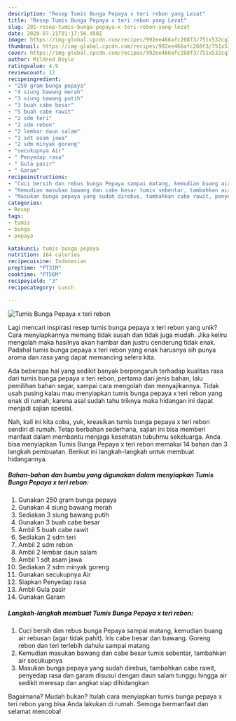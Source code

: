 ```yaml
---
description: "Resep Tumis Bunga Pepaya x teri rebon yang Lezat"
title: "Resep Tumis Bunga Pepaya x teri rebon yang Lezat"
slug: 201-resep-tumis-bunga-pepaya-x-teri-rebon-yang-lezat
date: 2020-07-21T01:17:56.450Z
image: https://img-global.cpcdn.com/recipes/992ee466afc268f3/751x532cq70/tumis-bunga-pepaya-x-teri-rebon-foto-resep-utama.jpg
thumbnail: https://img-global.cpcdn.com/recipes/992ee466afc268f3/751x532cq70/tumis-bunga-pepaya-x-teri-rebon-foto-resep-utama.jpg
cover: https://img-global.cpcdn.com/recipes/992ee466afc268f3/751x532cq70/tumis-bunga-pepaya-x-teri-rebon-foto-resep-utama.jpg
author: Mildred Doyle
ratingvalue: 4.9
reviewcount: 12
recipeingredient:
- "250 gram bunga pepaya"
- "4 siung bawang merah"
- "3 siung bawang putih"
- "3 buah cabe besar"
- "5 buah cabe rawit"
- "2 sdm teri"
- "2 sdm rebon"
- "2 lembar daun salam"
- "1 sdt asam jawa"
- "2 sdm minyak goreng"
- "secukupnya Air"
- " Penyedap rasa"
- " Gula pasir"
- " Garam"
recipeinstructions:
- "Cuci bersih dan rebus bunga Pepaya sampai matang, kemudian buang air rebusan (agar tidak pahit). Iris cabe besar dan bawang. Goreng rebon dan teri terlebih dahulu sampai matang"
- "Kemudian masukan bawang dan cabe besar tumis sebentar, tambahkan air secukupnya"
- "Masukan bunga pepaya yang sudah direbus, tambahkan cabe rawit, penyedap rasa dan garam disusul dengan daun salam tunggu hingga air sedikit meresap dan angkat siap dihidangkan"
categories:
- Resep
tags:
- tumis
- bunga
- pepaya

katakunci: tumis bunga pepaya 
nutrition: 164 calories
recipecuisine: Indonesian
preptime: "PT31M"
cooktime: "PT56M"
recipeyield: "3"
recipecategory: Lunch

---
```



![Tumis Bunga Pepaya x teri rebon](https://img-global.cpcdn.com/recipes/992ee466afc268f3/751x532cq70/tumis-bunga-pepaya-x-teri-rebon-foto-resep-utama.jpg)

Lagi mencari inspirasi resep tumis bunga pepaya x teri rebon yang unik? Cara menyiapkannya memang tidak susah dan tidak juga mudah. Jika keliru mengolah maka hasilnya akan hambar dan justru cenderung tidak enak. Padahal tumis bunga pepaya x teri rebon yang enak harusnya sih punya aroma dan rasa yang dapat memancing selera kita.

Ada beberapa hal yang sedikit banyak berpengaruh terhadap kualitas rasa dari tumis bunga pepaya x teri rebon, pertama dari jenis bahan, lalu pemilihan bahan segar, sampai cara mengolah dan menyajikannya. Tidak usah pusing kalau mau menyiapkan tumis bunga pepaya x teri rebon yang enak di rumah, karena asal sudah tahu triknya maka hidangan ini dapat menjadi sajian spesial.




Nah, kali ini kita coba, yuk, kreasikan tumis bunga pepaya x teri rebon sendiri di rumah. Tetap berbahan sederhana, sajian ini bisa memberi manfaat dalam membantu menjaga kesehatan tubuhmu sekeluarga. Anda bisa menyiapkan Tumis Bunga Pepaya x teri rebon memakai 14 bahan dan 3 langkah pembuatan. Berikut ini langkah-langkah untuk membuat hidangannya.

<!--inarticleads1-->

##### Bahan-bahan dan bumbu yang digunakan dalam menyiapkan Tumis Bunga Pepaya x teri rebon:

1. Gunakan 250 gram bunga pepaya
1. Gunakan 4 siung bawang merah
1. Sediakan 3 siung bawang putih
1. Gunakan 3 buah cabe besar
1. Ambil 5 buah cabe rawit
1. Sediakan 2 sdm teri
1. Ambil 2 sdm rebon
1. Ambil 2 lembar daun salam
1. Ambil 1 sdt asam jawa
1. Sediakan 2 sdm minyak goreng
1. Gunakan secukupnya Air
1. Siapkan  Penyedap rasa
1. Ambil  Gula pasir
1. Gunakan  Garam




<!--inarticleads2-->

##### Langkah-langkah membuat Tumis Bunga Pepaya x teri rebon:

1. Cuci bersih dan rebus bunga Pepaya sampai matang, kemudian buang air rebusan (agar tidak pahit). Iris cabe besar dan bawang. Goreng rebon dan teri terlebih dahulu sampai matang
1. Kemudian masukan bawang dan cabe besar tumis sebentar, tambahkan air secukupnya
1. Masukan bunga pepaya yang sudah direbus, tambahkan cabe rawit, penyedap rasa dan garam disusul dengan daun salam tunggu hingga air sedikit meresap dan angkat siap dihidangkan




Bagaimana? Mudah bukan? Itulah cara menyiapkan tumis bunga pepaya x teri rebon yang bisa Anda lakukan di rumah. Semoga bermanfaat dan selamat mencoba!

